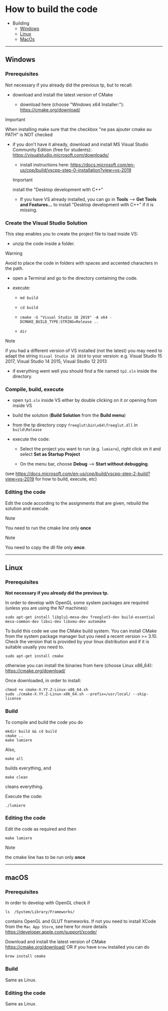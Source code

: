 # How to build the code

- Building
  - [Windows](#windows)
  - [Linux](#linux)
  - [MacOs](#macos)

---

## Windows

### Prerequisites

Not necessary if you already did the previous tp, but to recall:

- download and install the latest version of CMake

  - download here (choose "Windows x64 Installer:"): <https://cmake.org/download/>

> [!IMPORTANT]
> When installing make sure that the checkbox "ne pas ajouter cmake au PATH" is NOT checked

- if you don't have it already, download and install MS Visual Studio Community Edition (free for students): <https://visualstudio.microsoft.com/downloads/>

  - install instructions here: <https://docs.microsoft.com/en-us/cpp/build/vscpp-step-0-installation?view=vs-2019>

  > [!IMPORTANT]
  > install the "Desktop development with C++"
  
  - If you have VS already installed, you can go in **Tools** --> **Get Tools and Features...** to install "Desktop development with C++" if it is missing.

### Create the Visual Studio Solution

This step enables you to create the project file to load inside VS:

- unzip the code inside a folder.

> [!WARNING]
> Avoid to place the code in folders with spaces and accented characters in the path.

- open a Terminal and go to the directory containing the code.

- execute:

  - `md build`
  
  - `cd build`
  
  - `cmake -G "Visual Studio 16 2019" -A x64 -DCMAKE_BUILD_TYPE:STRING=Release ..`
  
  - `dir`
  
> [!NOTE]
> if you had a different version of VS installed (not the latest) you may need to adapt the string `Visual Studio 16 2019` to your version: e.g. Visual Studio 15 2017, Visual Studio 14 2015, Visual Studio 12 2013
  
- if everything went well you should find a file named `tp2.sln` inside the directory.

### Compile, build, execute

- open `tp3.sln` inside VS either by double clicking on it or opening from inside VS

- build the solution (**Build Solution** from the **Build menu**)

- from the tp directory copy `freeglut\bin\x64\freeglut.dll` in `build\Release`

- execute the code:  

  - Select the project you want to run (e.g. `lumiere`), right click on it and select **Set as Startup Project**
  
  - On the menu bar, choose **Debug** --> **Start without debugging**.

(see <https://docs.microsoft.com/en-us/cpp/build/vscpp-step-2-build?view=vs-2019> for how to build, execute, etc)

### Editing the code

Edit the code according to the assignments that are given, rebuild the solution and execute.

> [!NOTE]
> You need to run the cmake line only **once**

> [!NOTE]
> You need to copy the dll file only **once**.

---

## Linux

### Prerequisites

**Not necessary if you already did the previous tp.**

In order to develop with OpenGL some system packages are required (unless you are using the N7 machines):

```shell
sudo apt-get install libglu1-mesa-dev freeglut3-dev build-essential mesa-common-dev libxi-dev libxmu-dev automake
```

To build this code we use the CMake build system. You can install CMake from the system package manager but you need a recent version >= 3.10. Check the version that is provided by your linux distribution and if it is suitable usually you need to.

```shell
sudo apt-get install cmake
```

otherwise you can install the binaries from here (choose Linux x86_64): <https://cmake.org/download/>

Once downloaded, in order to install:

```shell
chmod +x cmake-X.YY.Z-Linux-x86_64.sh
sudo ./cmake-X.YY.Z-Linux-x86_64.sh --prefix=/usr/local/ --skip-license
```
  
### Build

To compile and build the code you do

 ```shell
 mkdir build && cd build
 cmake ..
 make lumiere
 ```

Also,

```shell
make all
```

builds everything, and

```shell
make clean
```

cleans everything.

Execute the code:

```shell
./lumiere
```

### Editing the code

Edit the code as required and then

```shell
make lumiere
```

> [!NOTE]
> the cmake line has to be run only **once**

---

## macOS

### Prerequisites

In order to develop with OpenGL check if

```shell
ls  /System/Library/Frameworks/
```

contains OpenGL and GLUT frameworks.
If not you need to install XCode  from the `Mac App Store`, see here for more details <https://developer.apple.com/support/xcode/>

Download and install the latest version of CMake <https://cmake.org/download/> OR if you have `brew` installed you can do

```shell
brew install cmake
```

### Build

Same as Linux.

### Editing the code

Same as Linux.
